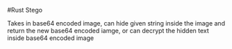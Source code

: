 #Rust Stego

Takes in base64 encoded image, can hide given string inside the image and return the new base64 encoded iamge, or can decrypt the hidden text inside base64 encoded image
